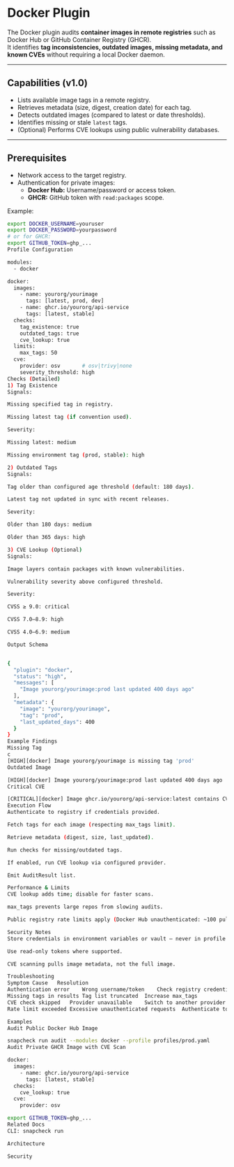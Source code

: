 # Docker Plugin

The Docker plugin audits **container images in remote registries** such as Docker Hub or GitHub Container Registry (GHCR).  
It identifies **tag inconsistencies, outdated images, missing metadata, and known CVEs** without requiring a local Docker daemon.

---

## Capabilities (v1.0)

- Lists available image tags in a remote registry.
- Retrieves metadata (size, digest, creation date) for each tag.
- Detects outdated images (compared to latest or date thresholds).
- Identifies missing or stale `latest` tags.
- (Optional) Performs CVE lookups using public vulnerability databases.

---

## Prerequisites

- Network access to the target registry.
- Authentication for private images:
  - **Docker Hub:** Username/password or access token.
  - **GHCR:** GitHub token with `read:packages` scope.

Example:
```bash
export DOCKER_USERNAME=youruser
export DOCKER_PASSWORD=yourpassword
# or for GHCR:
export GITHUB_TOKEN=ghp_...
Profile Configuration

modules:
  - docker

docker:
  images:
    - name: yourorg/yourimage
      tags: [latest, prod, dev]
    - name: ghcr.io/yourorg/api-service
      tags: [latest, stable]
  checks:
    tag_existence: true
    outdated_tags: true
    cve_lookup: true
  limits:
    max_tags: 50
  cve:
    provider: osv       # osv|trivy|none
    severity_threshold: high
Checks (Detailed)
1) Tag Existence
Signals:

Missing specified tag in registry.

Missing latest tag (if convention used).

Severity:

Missing latest: medium

Missing environment tag (prod, stable): high

2) Outdated Tags
Signals:

Tag older than configured age threshold (default: 180 days).

Latest tag not updated in sync with recent releases.

Severity:

Older than 180 days: medium

Older than 365 days: high

3) CVE Lookup (Optional)
Signals:

Image layers contain packages with known vulnerabilities.

Vulnerability severity above configured threshold.

Severity:

CVSS ≥ 9.0: critical

CVSS 7.0–8.9: high

CVSS 4.0–6.9: medium

Output Schema


{
  "plugin": "docker",
  "status": "high",
  "messages": [
    "Image yourorg/yourimage:prod last updated 400 days ago"
  ],
  "metadata": {
    "image": "yourorg/yourimage",
    "tag": "prod",
    "last_updated_days": 400
  }
}
Example Findings
Missing Tag
c
[HIGH][docker] Image yourorg/yourimage is missing tag 'prod'
Outdated Image

[HIGH][docker] Image yourorg/yourimage:prod last updated 400 days ago
Critical CVE

[CRITICAL][docker] Image ghcr.io/yourorg/api-service:latest contains CVE-2023-12345 (CVSS 9.8)
Execution Flow
Authenticate to registry if credentials provided.

Fetch tags for each image (respecting max_tags limit).

Retrieve metadata (digest, size, last_updated).

Run checks for missing/outdated tags.

If enabled, run CVE lookup via configured provider.

Emit AuditResult list.

Performance & Limits
CVE lookup adds time; disable for faster scans.

max_tags prevents large repos from slowing audits.

Public registry rate limits apply (Docker Hub unauthenticated: ~100 pulls/day).

Security Notes
Store credentials in environment variables or vault — never in profile YAML.

Use read-only tokens where supported.

CVE scanning pulls image metadata, not the full image.

Troubleshooting
Symptom	Cause	Resolution
Authentication error	Wrong username/token	Check registry credentials
Missing tags in results	Tag list truncated	Increase max_tags
CVE check skipped	Provider unavailable	Switch to another provider or disable CVE lookup
Rate limit exceeded	Excessive unauthenticated requests	Authenticate to registry

Examples
Audit Public Docker Hub Image

snapcheck run audit --modules docker --profile profiles/prod.yaml
Audit Private GHCR Image with CVE Scan

docker:
  images:
    - name: ghcr.io/yourorg/api-service
      tags: [latest, stable]
  checks:
    cve_lookup: true
  cve:
    provider: osv

export GITHUB_TOKEN=ghp_...
Related Docs
CLI: snapcheck run

Architecture

Security